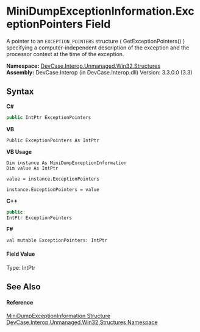 # MiniDumpExceptionInformation.ExceptionPointers Field
 

A pointer to an `EXCEPTION_POINTERS` structure ( GetExceptionPointers() ) specifying a computer-independent description of the exception and the processor context at the time of the exception.

**Namespace:**&nbsp;<a href="N_DevCase_Interop_Unmanaged_Win32_Structures">DevCase.Interop.Unmanaged.Win32.Structures</a><br />**Assembly:**&nbsp;DevCase.Interop (in DevCase.Interop.dll) Version: 3.3.0.0 (3.3)

## Syntax

**C#**<br />
``` C#
public IntPtr ExceptionPointers
```

**VB**<br />
``` VB
Public ExceptionPointers As IntPtr
```

**VB Usage**<br />
``` VB Usage
Dim instance As MiniDumpExceptionInformation
Dim value As IntPtr

value = instance.ExceptionPointers

instance.ExceptionPointers = value
```

**C++**<br />
``` C++
public:
IntPtr ExceptionPointers
```

**F#**<br />
``` F#
val mutable ExceptionPointers: IntPtr
```


#### Field Value
Type: IntPtr

## See Also


#### Reference
<a href="T_DevCase_Interop_Unmanaged_Win32_Structures_MiniDumpExceptionInformation">MiniDumpExceptionInformation Structure</a><br /><a href="N_DevCase_Interop_Unmanaged_Win32_Structures">DevCase.Interop.Unmanaged.Win32.Structures Namespace</a><br />